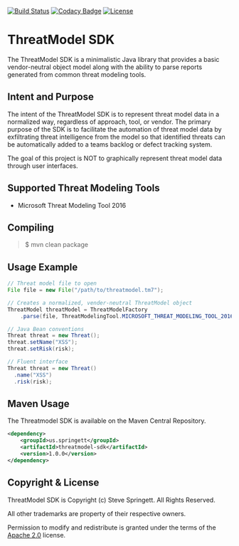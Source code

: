 [![Build Status](https://github.com/stevespringett/threatmodel-sdk/workflows/Maven%20CI/badge.svg)](https://github.com/stevespringett/threatmodel-sdk/actions?workflow=Maven+CI)
[![Codacy Badge](https://api.codacy.com/project/badge/Grade/a70de450d92041cf8966b88ab35230c2)](https://www.codacy.com/app/stevespringett/threatmodel-sdk?utm_source=github.com&amp;utm_medium=referral&amp;utm_content=stevespringett/threatmodel-sdk&amp;utm_campaign=Badge_Grade)
[![License](https://img.shields.io/badge/license-Apache%202.0-brightgreen.svg)][Apache 2.0]

ThreatModel SDK
=====================================

The ThreatModel SDK is a minimalistic Java library that provides a basic 
vendor-neutral object model along with the ability to parse reports 
generated from common threat modeling tools.

Intent and Purpose
-------------------

The intent of the ThreatModel SDK is to represent threat model data in a
normalized way, regardless of approach, tool, or vendor. The primary 
purpose of the SDK is to facilitate the automation of threat model data
by exfiltrating threat intelligence from the model so that identified 
threats can be automatically added to a teams backlog or defect tracking
system.

The goal of this project is NOT to graphically represent threat model 
data through user interfaces. 

Supported Threat Modeling Tools
-------------------

* Microsoft Threat Modeling Tool 2016

Compiling
-------------------

> $ mvn clean package

Usage Example
-------------------
```java
// Threat model file to open
File file = new File("/path/to/threatmodel.tm7");

// Creates a normalized, vender-neutral ThreatModel object
ThreatModel threatModel = ThreatModelFactory
    .parse(file, ThreatModelingTool.MICROSOFT_THREAT_MODELING_TOOL_2016);
```

```java
// Java Bean conventions
Threat threat = new Threat();
threat.setName("XSS");
threat.setRisk(risk);

// Fluent interface
Threat threat = new Threat()
  .name("XSS")
  .risk(risk);
```

Maven Usage
-------------------
The Threatmodel SDK is available on the Maven Central Repository.

```xml
<dependency>
    <groupId>us.springett</groupId>
    <artifactId>threatmodel-sdk</artifactId>
    <version>1.0.0</version>
</dependency>
```

Copyright & License
-------------------

ThreatModel SDK is Copyright (c) Steve Springett. All Rights Reserved.

All other trademarks are property of their respective owners.

Permission to modify and redistribute is granted under the terms of the [Apache 2.0] license.

  [Apache 2.0]: http://www.apache.org/licenses/LICENSE-2.0.txt
